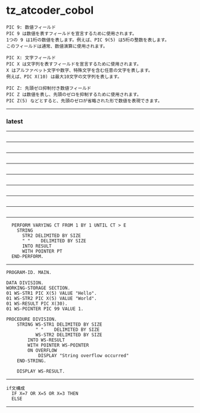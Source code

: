 # tz_atcoder_cobol

```
PIC 9: 数値フィールド
PIC 9 は数値を表すフィールドを宣言するために使用されます。
1つの 9 は1桁の数値を表します。例えば、PIC 9(5) は5桁の整数を表します。
このフィールドは通常、数値演算に使用されます。

PIC X: 文字フィールド
PIC X は文字列を表すフィールドを宣言するために使用されます。
X はアルファベット文字や数字、特殊文字を含む任意の文字を表します。
例えば、PIC X(10) は最大10文字の文字列を表します。

PIC Z: 先頭ゼロ抑制付き数値フィールド
PIC Z は数値を表し、先頭のゼロを抑制するために使用されます。
PIC Z(5) などとすると、先頭のゼロが省略された形で数値を表現できます。
```

---

### latest

---
```

```
---
```

```
---
```

```
---
```

```
---
```

```
---
```

```
---
```

```
---
```

```
---
```
  PERFORM VARYING CT FROM 1 BY 1 UNTIL CT > E
    STRING 
      STR2 DELIMITED BY SIZE
      " "    DELIMITED BY SIZE
      INTO RESULT
      WITH POINTER PT
  END-PERFORM.
```
---
```
PROGRAM-ID. MAIN.

DATA DIVISION.
WORKING-STORAGE SECTION.
01 WS-STR1 PIC X(5) VALUE "Hello".
01 WS-STR2 PIC X(5) VALUE "World".
01 WS-RESULT PIC X(30).
01 WS-POINTER PIC 99 VALUE 1.

PROCEDURE DIVISION.
    STRING WS-STR1 DELIMITED BY SIZE
           " "    DELIMITED BY SIZE
           WS-STR2 DELIMITED BY SIZE
        INTO WS-RESULT
        WITH POINTER WS-POINTER
        ON OVERFLOW
            DISPLAY "String overflow occurred"
    END-STRING.

    DISPLAY WS-RESULT.
```
---
```
if文構成
  IF X=7 OR X=5 OR X=3 THEN
  ELSE
```
---

